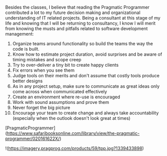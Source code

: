 Besides the classes, I believe that reading the Pragmatic Programmer contributed a lot to my future decision making 
and organizational understanding of IT related projects. Being a consultant at this stage of my life
and knowing that I will be returning to consultancy, I know I will merit from knowing the musts and pitfalls
related to software development management:

1. Organize teams around functionality so build the teams the way the code is built.
2. Know how to estimate project duration, avoid surprises and be aware of timing mistakes and scope creep
3. Try to over-deliver a tiny bit to create happy clients
4. Fix errors when you see them
5. Judge tools on their merits and don't assume that costly tools produce better designs 
6. As in any project setup, make sure to communicate as great ideas only come across when communicated effectively
7. Create an environment where re-use is encouraged
8. Work with sound assumptions and prove them
9. Never forget the big picture
10. Encourage your team to create change and always take accountability (especially when the outlook doesn't look great at times)

[PragmaticProgrammer] (https://www.safaribooksonline.com/library/view/the-pragmatic-programmer/020161622X/)

!(https://imagery.pragprog.com/products/59/tpp.jpg?1339433898)
